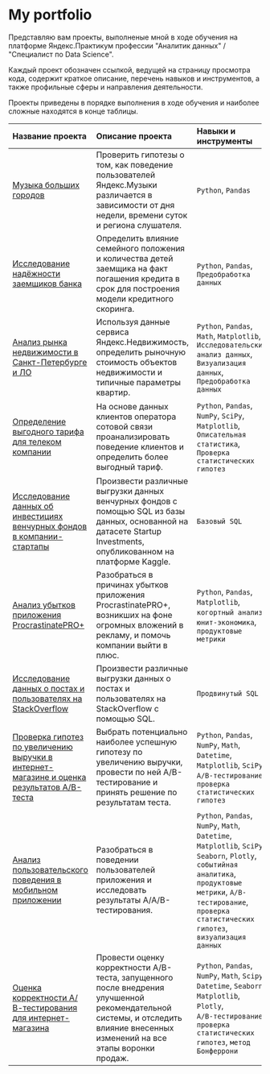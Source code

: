 # My portfolio

Представляю вам проекты, выполненые мной в ходе обучения на платформе Яндекс.Практикум профессии "Аналитик данных" / "Специалист по Data Science".

Каждый проект обозначен ссылкой, ведущей на страницу просмотра кода, содержит краткое описание, перечень навыков и инструментов, а также профильные сферы и направления деятельности.

Проекты приведены в порядке выполнения в ходе обучения и наиболее сложные находятся в конце таблицы.

|Название проекта|Описание проекта|Навыки и инструменты|Сферы деятельности|Направления деятельности|
|:-|:-|:-|:-|:-|
|[Музыка больших городов](https://github.com/raccoon007/yandex_practicum/tree/main/01_music)|Проверить гипотезы о том, как поведение пользователей Яндекс.Музыки различается в зависимости от дня недели, времени суток и региона слушателя.|`Python`, `Pandas`|Интернет-сервисы, <br />Стриминговые сервисы|Data Analyst|
|[Исследование надёжности заемщиков банка](https://github.com/raccoon007/yandex_practicum/tree/main/2_bank)|Определить влияние семейного положения и количества детей заемщика на факт погашения кредита в срок для построения модели кредитного скоринга.|`Python`, `Pandas`, `Предобработка данных`|Банковская сфера, <br />Кредитование|Data Analyst, <br />Финансовый аналитик|
|[Анализ рынка недвижимости в Санкт-Петербурге и ЛО](https://github.com/raccoon007/yandex_practicum/tree/main/3_apartments)|Используя данные сервиса Яндекс.Недвижимость, определить рыночную стоимость объектов недвижимости и типичные параметры квартир.|`Python`, `Pandas`, `Math`, `Matplotlib`,<br />`Исследовательский анализ данных`, <br />`Визуализация данных`, `Предобработка данных`|Интернет-сервисы, Площадки объявлений|Маркетинг аналитик, <br />Fraud-аналитик, <br />Data Analyst|
|[Определение выгодного тарифа для телеком компании](https://github.com/raccoon007/yandex_practicum/tree/main/4_telekom)|На основе данных клиентов оператора сотовой связи проанализировать поведение клиентов и определить более выгодный тариф.|`Python`, `Pandas`, `NumPy`, `SciPy`, `Matplotlib`,<br /> `Описательная статистика`, `Проверка статистических гипотез`|Телеком|Маркетинг аналитик, <br />Продуктовый аналитик, <br />Data Analyst|
|[Исследование данных об инвестициях венчурных фондов в компании-стартапы](https://github.com/raccoon007/yandex_practicum/tree/main/6_basic_sql)|Произвести различные выгрузки данных венчурных фондов с помощью SQL из базы данных, основанной на датасете Startup Investments, опубликованном на  платформе Kaggle.|`Базовый SQL`| Cтартапы, <br />Инвестиции|Data Analyst, <br />Финансовый аналитик, <br />Аналитик (универсал)|
|[Анализ убытков приложения ProcrastinatePRO+](https://github.com/raccoon007/yandex_practicum/tree/main/7_unit_economics)|Разобраться в причинах убытков приложения ProcrastinatePRO+, возникших на фоне огромных вложений в рекламу, и помочь компании выйти в плюс.|`Python`, `Pandas`, `Matplotlib`, `когортный анализ`, `юнит-экономика`, `продуктовые метрики`|Интернет-сервисы, Стартапы|Маркетинг-аналитик, Продуктовый аналитик|
|[Исследование данных о постах и пользователях на StackOverflow](https://github.com/raccoon007/yandex_practicum/tree/main/8_advanced_sql)|Произвести различные выгрузки данных о постах и пользователях на StackOverflow с помощью SQL.|`Продвинутый SQL`|Интернет-сервисы|Data Analyst, Аналитик (универсал)|
|[Проверка гипотез по увеличению выручки в интернет-магазине и оценка результатов А/В-теста](https://github.com/raccoon007/yandex_practicum/tree/main/9_hypotheses_and_a_b_test)|Выбрать потенциально наиболее успешную гипотезу по увеличению выручки, провести по ней А/В-тестирование и принять решение по результатам теста.|`Python`, `Pandas`, `NumPy`, `Math`, `Datetime`, `Matplotlib`, `SciPy`, <br />`A/B-тестирование`, `проверка статистических гипотез`|Интернет-магазины|Маркетинг-аналитик|
|[Анализ пользовательского поведения в мобильном приложении](https://github.com/raccoon007/yandex_practicum/tree/main/10_sales_funnel)|Разобраться в поведении пользователей приложения и исследовать результаты А/А/В-тестирования.|`Python`, `Pandas`, `NumPy`, `Math`, `Datetime`, `Matplotlib`, `SciPy`, `Seaborn`, `Plotly`, `событийная аналитика`, `продуктовые метрики`, `A/B-тестирование`, `проверка статистических гипотез`, `визуализация данных`|Стартапы, Бизнес, Интернет-сервисы|Маркетинг-аналитик, Продуктовый аналитик|
|[Оценка корректности А/В-тестирования для интернет-магазина](https://github.com/raccoon007/yandex_practicum/tree/main/a_b_test)|Провести оценку корректности A/B-теста, запущенного после внедрения улучшенной рекомендательной системы, и отследить влияние внесенных изменений на все этапы воронки продаж.|`Python`, `Pandas`, `NumPy`, `Math`, `Scipy`, `Datetime`, `Seaborn`, `Matplotlib`, `Plotly`, <br />`А/В-тестирование`, `проверка статистических гипотез`, `метод Бонферрони`|Интернет-сервисы, Интернет-магазины|Маркетинг-аналитик, Продуктовый аналитик|
